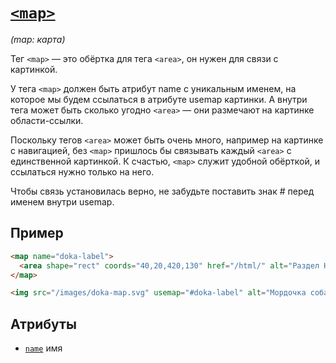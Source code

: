 # [`<map>`](../index.md)

_(map: карта)_

Тег `<map>` — это обёртка для тега `<area>`, он нужен для связи с картинкой.

У тега `<map>` должен быть атрибут name с уникальным именем, на которое мы будем ссылаться в атрибуте usemap картинки. А внутри тега может быть сколько угодно `<area>` — они размечают на картинке области-ссылки.

Поскольку тегов `<area>` может быть очень много, например на картинке с навигацией, без `<map>` пришлось бы связывать каждый `<area>` с единственной картинкой. К счастью, `<map>` служит удобной обёрткой, и ссылаться нужно только на него.

Чтобы связь установилась верно, не забудьте поставить знак # перед именем внутри usemap.

## Пример

```html
<map name="doka-label">
  <area shape="rect" coords="40,20,420,130" href="/html/" alt="Раздел HTML" />
</map>

<img src="/images/doka-map.svg" usemap="#doka-label" alt="Мордочка собаки" />
```

## Атрибуты

- [`name`](<../Attrubutes/name (iframe, map, object).md>) имя
